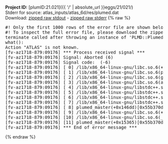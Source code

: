 **Project ID:** [plumID:21.021]({{ '/' | absolute_url }}eggs/21/021/)  
Stderr for source:  atlas_inputs/atlas_6d/res/plumed.dat   
Download: [zipped raw stdout](plumed.dat.plumed_master.stdout.txt.zip) - [zipped raw stderr](plumed.dat.plumed_master.stderr.txt.zip) 
{% raw %}
<pre>
#! Only the first 1000 rows of the error file are shown below
#! To inspect the full error file, please download the zipped raw stderr file above
terminate called after throwing an instance of 'PLMD::Plumed::Exception'
what():
Action "ATLAS" is not known.
[fv-az1718-879:09176] *** Process received signal ***
[fv-az1718-879:09176] Signal: Aborted (6)
[fv-az1718-879:09176] Signal code:  (-6)
[fv-az1718-879:09176] [ 0] /lib/x86_64-linux-gnu/libc.so.6(+0x45330)[0x7f7dda845330]
[fv-az1718-879:09176] [ 1] /lib/x86_64-linux-gnu/libc.so.6(pthread_kill+0x11c)[0x7f7dda89eb2c]
[fv-az1718-879:09176] [ 2] /lib/x86_64-linux-gnu/libc.so.6(gsignal+0x1e)[0x7f7dda84527e]
[fv-az1718-879:09176] [ 3] /lib/x86_64-linux-gnu/libc.so.6(abort+0xdf)[0x7f7dda8288ff]
[fv-az1718-879:09176] [ 4] /lib/x86_64-linux-gnu/libstdc++.so.6(+0xa5ff5)[0x7f7ddaca5ff5]
[fv-az1718-879:09176] [ 5] /lib/x86_64-linux-gnu/libstdc++.so.6(+0xbb0da)[0x7f7ddacbb0da]
[fv-az1718-879:09176] [ 6] /lib/x86_64-linux-gnu/libstdc++.so.6(_ZSt10unexpectedv+0x0)[0x7f7ddaca5a55]
[fv-az1718-879:09176] [ 7] /lib/x86_64-linux-gnu/libstdc++.so.6(+0xa5a6f)[0x7f7ddaca5a6f]
[fv-az1718-879:09176] [ 8] plumed_master(+0x146dd)[0x55b370d646dd]
[fv-az1718-879:09176] [ 9] /lib/x86_64-linux-gnu/libc.so.6(+0x2a1ca)[0x7f7dda82a1ca]
[fv-az1718-879:09176] [10] /lib/x86_64-linux-gnu/libc.so.6(__libc_start_main+0x8b)[0x7f7dda82a28b]
[fv-az1718-879:09176] [11] plumed_master(+0x15365)[0x55b370d65365]
[fv-az1718-879:09176] *** End of error message ***
</pre>
{% endraw %}
